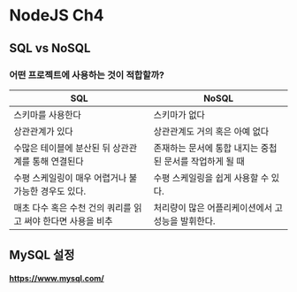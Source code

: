 # NodeJS Ch4

## SQL vs NoSQL

### 어떤 프로젝트에 사용하는 것이 적합할까?

| SQL                                                          | NoSQL                                                    |
| ------------------------------------------------------------ | -------------------------------------------------------- |
| 스키마를 사용한다                                            | 스키마가 없다                                            |
| 상관관계가 있다                                              | 상관관계도 거의 혹은 아예 없다                           |
| 수많은 테이블에 분산된 뒤 상관관계를 통해 연결된다           | 존재하는 문서에 통합 내지는 중첩된 문서를 작업하게 될 때 |
| 수평 스케일링이 매우 어렵거나 불가능한 경우도 있다.          | 수평 스케일링을 쉽게 사용할 수 있다.                     |
| 매초 다수 혹은 수천 건의 쿼리를 읽고 써야 한다면 사용을 비추 | 처리량이 많은 어플리케이션에서 고성능을 발휘한다.        |

## MySQL 설정
#### https://www.mysql.com/
